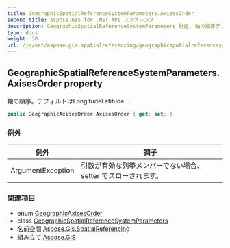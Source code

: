 ```yaml
---
title: GeographicSpatialReferenceSystemParameters.AxisesOrder
second_title: Aspose.GIS for .NET API リファレンス
description: GeographicSpatialReferenceSystemParameters 財産. 軸の順序デフォルトはLongitudeLatitude .
type: docs
weight: 30
url: /ja/net/aspose.gis.spatialreferencing/geographicspatialreferencesystemparameters/axisesorder/
---
```

## GeographicSpatialReferenceSystemParameters.AxisesOrder property

軸の順序。デフォルトはLongitudeLatitude .

```csharp
public GeographicAxisesOrder AxisesOrder { get; set; }
```

### 例外

| 例外 | 調子 |
| --- | --- |
| ArgumentException | 引数が有効な列挙メンバーでない場合、setter でスローされます。 |

### 関連項目

* enum [GeographicAxisesOrder](../../geographicaxisesorder/)
* class [GeographicSpatialReferenceSystemParameters](../)
* 名前空間 [Aspose.Gis.SpatialReferencing](../../geographicspatialreferencesystemparameters/)
* 組み立て [Aspose.GIS](../../../)


